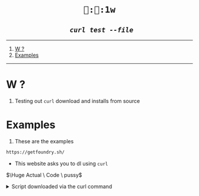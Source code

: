 <h1 align="center"><code> 👅:🎂:1w </code></h1>
<h2 align="center"><i><code> curl test --file</code></i></h2>

----
1. [W ?](#w-)
2. [Examples](#examples)

----

# W ? 

1. Testing out `curl` download and installs from source 

# Examples 

1. These are the examples 

```sh 
https://getfoundry.sh/
```
- This website asks you to dl using `curl` 

$\Huge Actual \ Code \ pussy$ 

<details>

<summary> 
Script downloaded via the curl command
</summary>

```sh 
#!/usr/bin/env bash
set -e

echo Installing foundryup...

FOUNDRY_DIR=${FOUNDRY_DIR-"$HOME/.foundry"}
FOUNDRY_BIN_DIR="$FOUNDRY_DIR/bin"
FOUNDRY_MAN_DIR="$FOUNDRY_DIR/share/man/man1"

BIN_URL="https://raw.githubusercontent.com/foundry-rs/foundry/master/foundryup/foundryup"
BIN_PATH="$FOUNDRY_BIN_DIR/foundryup"

# Create the .foundry bin directory and foundryup binary if it doesn't exist.
mkdir -p $FOUNDRY_BIN_DIR
curl -# -L $BIN_URL -o $BIN_PATH
chmod +x $BIN_PATH

# Create the man directory for future man files if it doesn't exist.
mkdir -p $FOUNDRY_MAN_DIR

# Store the correct profile file (i.e. .profile for bash or .zshrc for ZSH).
case $SHELL in
*/zsh)
    PROFILE=$HOME/.zshrc
    PREF_SHELL=zsh
    ;;
*/bash)
    PROFILE=$HOME/.bashrc
    PREF_SHELL=bash
    ;;
*/fish)
    PROFILE=$HOME/.config/fish/config.fish
    PREF_SHELL=fish
    ;;
*/ash)
    PROFILE=$HOME/.profile
    PREF_SHELL=ash
    ;;
*)
    echo "foundryup: could not detect shell, manually add ${FOUNDRY_BIN_DIR} to your PATH."
    exit 1
esac

# Only add foundryup if it isn't already in PATH.
if [[ ":$PATH:" != *":${FOUNDRY_BIN_DIR}:"* ]]; then
    # Add the foundryup directory to the path and ensure the old PATH variables remain.
    echo >> $PROFILE && echo "export PATH=\"\$PATH:$FOUNDRY_BIN_DIR\"" >> $PROFILE
fi

# Warn MacOS users that they may need to manually install libusb via Homebrew:
if [[ "$OSTYPE" =~ ^darwin && ! -f /usr/local/opt/libusb/lib/libusb-1.0.0.dylib ]]; then
    echo && echo "warning: libusb not found. You may need to install it manually on MacOS via Homebrew (brew install libusb)."
fi

echo && echo "Detected your preferred shell is ${PREF_SHELL} and added foundryup to PATH. Run 'source ${PROFILE}' or start a new terminal session to use foundryup."
echo "Then, simply run 'foundryup' to install Foundry."

```

</details>